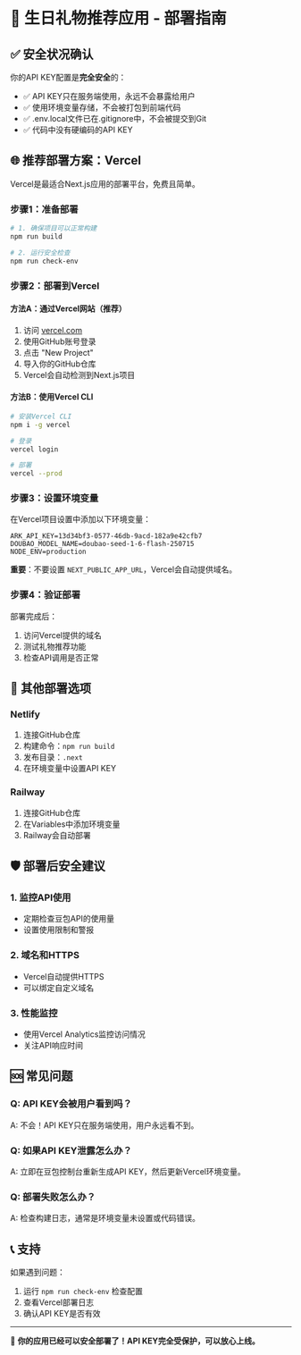 # 🚀 生日礼物推荐应用 - 部署指南

## ✅ 安全状况确认

你的API KEY配置是**完全安全**的：
- ✅ API KEY只在服务端使用，永远不会暴露给用户
- ✅ 使用环境变量存储，不会被打包到前端代码
- ✅ .env.local文件已在.gitignore中，不会被提交到Git
- ✅ 代码中没有硬编码的API KEY

## 🌐 推荐部署方案：Vercel

Vercel是最适合Next.js应用的部署平台，免费且简单。

### 步骤1：准备部署

```bash
# 1. 确保项目可以正常构建
npm run build

# 2. 运行安全检查
npm run check-env
```

### 步骤2：部署到Vercel

#### 方法A：通过Vercel网站（推荐）

1. 访问 [vercel.com](https://vercel.com)
2. 使用GitHub账号登录
3. 点击 "New Project"
4. 导入你的GitHub仓库
5. Vercel会自动检测到Next.js项目

#### 方法B：使用Vercel CLI

```bash
# 安装Vercel CLI
npm i -g vercel

# 登录
vercel login

# 部署
vercel --prod
```

### 步骤3：设置环境变量

在Vercel项目设置中添加以下环境变量：

```
ARK_API_KEY=13d34bf3-0577-46db-9acd-182a9e42cfb7
DOUBAO_MODEL_NAME=doubao-seed-1-6-flash-250715
NODE_ENV=production
```

**重要**：不要设置 `NEXT_PUBLIC_APP_URL`，Vercel会自动提供域名。

### 步骤4：验证部署

部署完成后：
1. 访问Vercel提供的域名
2. 测试礼物推荐功能
3. 检查API调用是否正常

## 🔧 其他部署选项

### Netlify
1. 连接GitHub仓库
2. 构建命令：`npm run build`
3. 发布目录：`.next`
4. 在环境变量中设置API KEY

### Railway
1. 连接GitHub仓库
2. 在Variables中添加环境变量
3. Railway会自动部署

## 🛡️ 部署后安全建议

### 1. 监控API使用
- 定期检查豆包API的使用量
- 设置使用限制和警报

### 2. 域名和HTTPS
- Vercel自动提供HTTPS
- 可以绑定自定义域名

### 3. 性能监控
- 使用Vercel Analytics监控访问情况
- 关注API响应时间

## 🆘 常见问题

### Q: API KEY会被用户看到吗？
A: 不会！API KEY只在服务端使用，用户永远看不到。

### Q: 如果API KEY泄露怎么办？
A: 立即在豆包控制台重新生成API KEY，然后更新Vercel环境变量。

### Q: 部署失败怎么办？
A: 检查构建日志，通常是环境变量未设置或代码错误。

## 📞 支持

如果遇到问题：
1. 运行 `npm run check-env` 检查配置
2. 查看Vercel部署日志
3. 确认API KEY是否有效

---

🎉 **你的应用已经可以安全部署了！API KEY完全受保护，可以放心上线。**